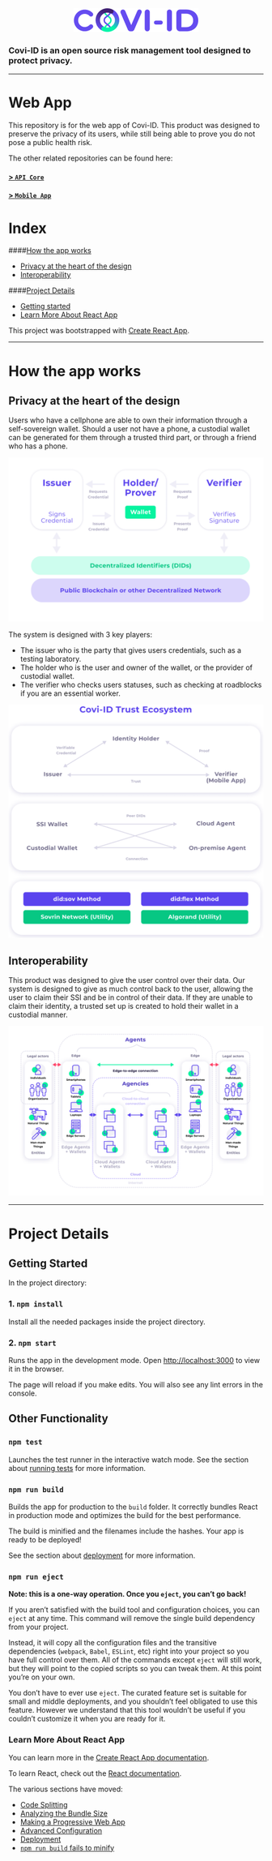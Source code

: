 <div align="center">
    <img src="./imgs/logo-dark.png">
</div>
<h3>
    Covi-ID is an open source risk management tool designed to protect privacy.
</h3>

---

# Web App

This repository is for the web app of Covi-ID. This product was designed to preserve the privacy of its users, while still being able to prove you do not pose a public health risk. 

The other related repositories can be found here:
#### [> `API Core`](https://github.com/covi-id/cid-api-core)
#### [> `Mobile App`](https://github.com/covi-id/cid-mob-app)

# Index

####[How the app works](#how-the-app-works)
* [Privacy at the heart of the design](#privacy-at-the-heart-of-the-design)
* [Interoperability](#interoperability)

####[Project Details](#project-details)
* [Getting started](#getting-started)
* [Learn More About React App](#learn-more-about-react-app)

This project was bootstrapped with [Create React App](https://github.com/facebook/create-react-app).

---

# How the app works

## Privacy at the heart of the design

Users who have a cellphone are able to own their information through a self-sovereign wallet. Should a user not have a phone, a custodial wallet can be generated for them through a trusted third part, or through a friend who has a phone. 

<img src="./imgs/Issuer-holder-verifier.png">

The system is designed with 3 key players:
* The issuer who is the party that gives users credentials, such as a testing laboratory.
* The holder who is the user and owner of the wallet, or the provider of custodial wallet. 
* The verifier who checks users statuses, such as checking at roadblocks if you are an essential worker.

<img src="./imgs/coviid-trust.png">

## Interoperability

This product was designed to give the user control over their data. Our system is designed to give as much control back to the user, allowing the user to claim their SSI and be in control of their data. If they are unable to claim their identity, a trusted set up is created to hold their wallet in a custodial manner. 

<img src="./imgs/agent-to-agent.png">

---

# Project Details

## Getting Started

In the project directory:

### 1. `npm install`

Install all the needed packages inside the project directory.

### 2. `npm start`

Runs the app in the development mode.
Open [http://localhost:3000](http://localhost:3000) to view it in the browser.

The page will reload if you make edits.
You will also see any lint errors in the console.

## Other Functionality

### `npm test`

Launches the test runner in the interactive watch mode.
See the section about [running tests](https://facebook.github.io/create-react-app/docs/running-tests) for more information.

### `npm run build`

Builds the app for production to the `build` folder.
It correctly bundles React in production mode and optimizes the build for the best performance.

The build is minified and the filenames include the hashes.
Your app is ready to be deployed!

See the section about [deployment](https://facebook.github.io/create-react-app/docs/deployment) for more information.

### `npm run eject`

**Note: this is a one-way operation. Once you `eject`, you can’t go back!**

If you aren’t satisfied with the build tool and configuration choices, you can `eject` at any time. This command will remove the single build dependency from your project.

Instead, it will copy all the configuration files and the transitive dependencies (`webpack`, `Babel`, `ESLint`, etc) right into your project so you have full control over them. All of the commands except `eject` will still work, but they will point to the copied scripts so you can tweak them. At this point you’re on your own.

You don’t have to ever use `eject`. The curated feature set is suitable for small and middle deployments, and you shouldn’t feel obligated to use this feature. However we understand that this tool wouldn’t be useful if you couldn’t customize it when you are ready for it.

### Learn More About React App

You can learn more in the [Create React App documentation](https://facebook.github.io/create-react-app/docs/getting-started).

To learn React, check out the [React documentation](https://reactjs.org/).

The various sections have moved:

* [Code Splitting](https://facebook.github.io/create-react-app/docs/code-splitting)
* [Analyzing the Bundle Size](https://facebook.github.io/create-react-app/docs/analyzing-the-bundle-size)
* [Making a Progressive Web App](https://facebook.github.io/create-react-app/docs/making-a-progressive-web-app)
* [Advanced Configuration](https://facebook.github.io/create-react-app/docs/advanced-configuration)
* [Deployment](https://facebook.github.io/create-react-app/docs/deployment)
* [`npm run build` fails to minify](https://facebook.github.io/create-react-app/docs/troubleshooting#npm-run-build-fails-to-minify)
